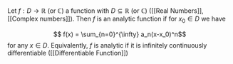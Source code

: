 Let $f:D \rightarrow \mathbb{R}$ (or $\mathbb{C}$) a function with $D\subseteq \mathbb{R}$ (or $\mathbb{C}$) ([[Real Numbers]], [[Complex numbers]]).
Then $f$ is an analytic function if for $x_0\in D$ we have 

$$ f(x) = \sum_{n=0}^{\infty} a_n(x-x_0)^n$$
for any $x\in D$.
Equivalently, $f$ is analytic if it is infinitely continuously differentiable ([[Differentiable Function]])